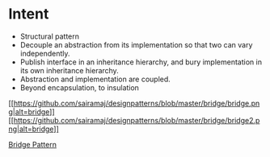 # Intent
* Structural pattern
* Decouple an abstraction from its implementation so that two can vary independently.
 * Publish interface in an inheritance hierarchy, and bury implementation in its own inheritance hierarchy.
 * Abstraction and implementation are coupled.
 * Beyond encapsulation, to insulation

[[https://github.com/sairamaj/designpatterns/blob/master/bridge/bridge.png|alt=bridge]]
[[https://github.com/sairamaj/designpatterns/blob/master/bridge/bridge2.png|alt=bridge]]

[Bridge Pattern](https://sourcemaking.com/design_patterns/bridge)

